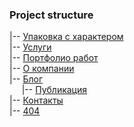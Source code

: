 ### Project structure
|-- [Упаковка с характером](https://mysecondspace.github.io/alpaka.ua/build/index.html)<br>
|-- [Услуги](https://mysecondspace.github.io/alpaka.ua/build/services.html)<br>
|-- [Портфолио работ](https://mysecondspace.github.io/alpaka.ua/build/portfolio.html)<br>
|-- [О компании](https://mysecondspace.github.io/alpaka.ua/build/about.html)<br>
|-- [Блог](https://mysecondspace.github.io/alpaka.ua/build/blog.html)<br>
&nbsp;&nbsp;&nbsp;&nbsp;&nbsp;|-- [Публикация](https://mysecondspace.github.io/alpaka.ua/build/post.html)<br>
|-- [Контакты](https://mysecondspace.github.io/alpaka.ua/build/contacts.html)<br>
|-- [404](https://mysecondspace.github.io/alpaka.ua/build/404.html)
